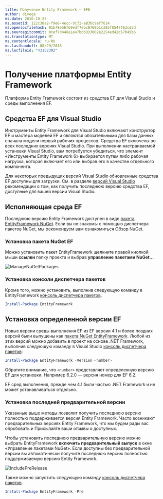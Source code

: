 ```yaml
---
title: Получение Entity Framework — EF6
author: divega
ms.date: 2016-10-23
ms.assetid: 122c38a2-f9e8-4ecc-9c72-a83bc9af7814
ms.openlocfilehash: 91b78e56f60edf7ebc8769b1c385f8547f63cd3d
ms.sourcegitcommit: 0cef7d448e1e47bdb333002e2254ed42d57b45b6
ms.translationtype: MT
ms.contentlocale: ru-RU
ms.lasthandoff: 08/29/2018
ms.locfileid: "43152392"
---
```

# <a name="get-entity-framework"></a>Получение платформы Entity Framework
Платформа Entity Framework состоит из средства EF для Visual Studio и среды выполнения EF.

## <a name="ef-tools-for-visual-studio"></a>Средства EF для Visual Studio

Инструменты Entity Framework для Visual Studio включают конструктор EF и мастера моделей EF и являются обязательными для базы данных сначала модели первый рабочих процессов. Средства EF включены во всех последних версиях Visual Studio. При выполнении настраиваемой установки Visual Studio, вам потребуется убедиться, что элемент «Инструменты Entity Framework 6» выбирается путем либо рабочая нагрузка, которая включает его или выбрав его в качестве отдельного компонента.

Для некоторых предыдущих версий Visual Studio обновленные средства EF доступны для загрузки. См. в разделе [версий Visual Studio](~/ef6/what-is-new/visual-studio.md) рекомендации о том, как получить последнюю версию средства EF, доступные для вашей версии Visual Studio.

## <a name="ef-runtime"></a>Исполняющая среда EF

Последнюю версию Entity Framework доступен в виде [пакета EntityFramework NuGet](http://nuget.org/packages/EntityFramework/). Если вы не знакомы с помощью диспетчера пакетов NuGet, мы рекомендуем вам ознакомиться [Обзор NuGet](https://docs.microsoft.com/nuget/consume-packages/overview-and-workflow).

### <a name="installing-the-ef-nuget-package"></a>Установка пакета NuGet EF

Можно установить пакет EntityFramework щелкните правой кнопкой мыши **ссылки** папку проекта и выбрав **управление пакетами NuGet...**

![ManageNuGetPackages](~/ef6/media/managenugetpackages.png)

### <a name="installing-from-package-manager-console"></a>Установка консоли диспетчера пакетов

Кроме того, можно установить, выполнив следующую команду в EntityFramework [консоль диспетчера пакетов](http://docs.nuget.org/docs/start-here/using-the-package-manager-console).

``` powershell
Install-Package EntityFramework
```

## <a name="installing-a-specific-version-of-ef"></a>Установка определенной версии EF

Новые версии среды выполнения EF из EF версии 4.1 и более поздних версий были выпущены как [пакета NuGet EntityFramework](https://www.nuget.org/packages/EntityFramework/). Любой из этих версий можно добавить в проект на основе .NET Framework, выполнив следующую команду в Visual Studio [консоль диспетчера пакетов](http://docs.nuget.org/docs/start-here/using-the-package-manager-console):

``` powershell
Install-Package EntityFramework -Version <number>
```

Обратите внимание, что `<number>` представляет определенную версию EF для установки. Например 6.2.0 — версия номер для EF 6.2.   

EF сред выполнения, прежде чем 4.1 были частью .NET Framework и не может устанавливаться отдельно.

### <a name="installing-the-latest-preview"></a>Установка последней предварительной версии

Указанные выше методы позволит получить последнюю версию полностью поддерживается версия Entity Framework. Часто возникают предварительных версиях Entity Framework, что мы будем рады вас опробовать и Присылайте ваши отзывы о доступных.

Чтобы установить последнюю предварительную версию можно выбрать EntityFramework **включить предварительный выпуск** в окне «Управление пакетами NuGet». Если доступны без предварительной версии вы автоматически получите последнюю версию полностью поддерживаемую версию Entity Framework.

![IncludePreRelease](~/ef6/media/includeprerelease.png)

Также можно запустить следующую команду [консоль диспетчера пакетов](http://docs.nuget.org/docs/start-here/using-the-package-manager-console).

``` powershell
Install-Package EntityFramework -Pre
```
